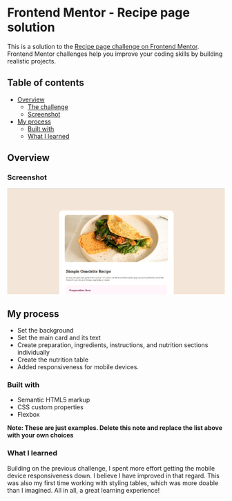 # Frontend Mentor - Recipe page solution

This is a solution to the [Recipe page challenge on Frontend Mentor](https://www.frontendmentor.io/challenges/recipe-page-KiTsR8QQKm). Frontend Mentor challenges help you improve your coding skills by building realistic projects. 

## Table of contents

- [Overview](#overview)
  - [The challenge](#the-challenge)
  - [Screenshot](#screenshot)
- [My process](#my-process)
  - [Built with](#built-with)
  - [What I learned](#what-i-learned)


## Overview

### Screenshot

![](./snapshot.png)

## My process
- Set the background
- Set the main card and its text
- Create preparation, ingredients, instructions, and nutrition sections individually
- Create the nutrition table
- Added responsiveness for mobile devices.


### Built with

- Semantic HTML5 markup
- CSS custom properties
- Flexbox

**Note: These are just examples. Delete this note and replace the list above with your own choices**

### What I learned

Building on the previous challenge, I spent more effort getting the mobile device responsiveness down. I believe I have improved in that regard. This was also my first time working with styling tables, which was more doable than I imagined. All in all, a great learning experience!
